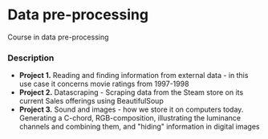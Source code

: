# Data pre-processing

Course in data pre-processing

### Description

- <strong>Project 1.</strong> Reading and finding information from external data - in this use case it concerns movie ratings from 1997-1998
- <strong>Project 2.</strong> Datascraping - Scraping data from the Steam store on its current Sales offerings using BeautifulSoup
- <strong>Project 3.</strong> Sound and images - how we store it on computers today. Generating a C-chord, RGB-composition, illustrating the luminance channels and combining them, and "hiding" information in digital images


